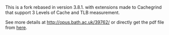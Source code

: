 This is a fork rebased in version 3.8.1. with extensions made to Cachegrind that support 3 Levels of Cache and TLB measurement.

See more details at http://opus.bath.ac.uk/39762/ or directly get the pdf file from [here](http://opus.bath.ac.uk/39762/1/kaparelos_sk_dissertation_2014_04.pdf).
